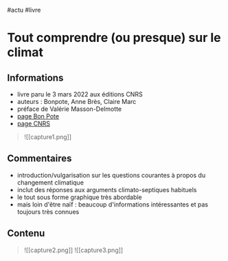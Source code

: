 #actu #livre

# Tout comprendre (ou presque) sur le climat

## Informations
- livre paru le 3 mars 2022 aux éditions CNRS
- auteurs : Bonpote, Anne Brès, Claire Marc
- préface de Valérie Masson-Delmotte
- [page Bon Pote](https://bonpote.com/tout-comprendre-ou-presque-sur-le-climat/)
- [page CNRS](https://www.cnrseditions.fr/catalogue/ecologie-environnement-sciences-de-la-terre/tout-comprendre-ou-presque-sur-le-climat/)

> ![[capture1.png]]


## Commentaires
- introduction/vulgarisation sur les questions courantes à propos du changement climatique
- inclut des réponses aux arguments climato-septiques habituels
- le tout sous forme graphique très abordable
- mais loin d'être naïf : beaucoup d'informations intéressantes et pas toujours très connues

## Contenu

> ![[capture2.png]]
> ![[capture3.png]]
